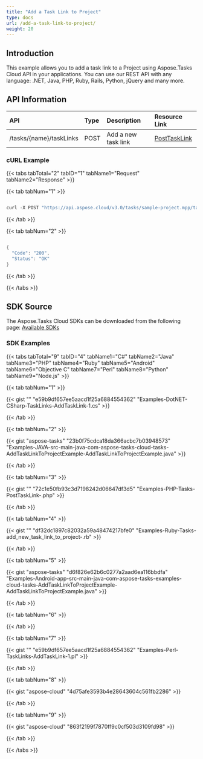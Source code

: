 ```yaml
---
title: "Add a Task Link to Project"
type: docs
url: /add-a-task-link-to-project/
weight: 20
---
```


## **Introduction**
This example allows you to add a task link to a Project using Aspose.Tasks Cloud API in your applications. You can use our REST API with any language: .NET, Java, PHP, Ruby, Rails, Python, jQuery and many more.
## **API Information**

|**API**|**Type**|**Description**|**Resource Link**|
| :- | :- | :- | :- |
|/tasks/{name}/taskLinks|POST|Add a new task link|[PostTaskLink](https://apireference.aspose.cloud/tasks/#/TasksTaskLinks/PostTaskLink)|
### **cURL Example**
{{< tabs tabTotal="2" tabID="1" tabName1="Request" tabName2="Response" >}}

{{< tab tabNum="1" >}}

```java

curl -X POST "https://api.aspose.cloud/v3.0/tasks/sample-project.mpp/taskLinks" -H "accept: application/json" -H "Content-Type: application/json" -H "x-aspose-client: Containerize.Swagger" -d "{ \"link\": { \"href\": \"string\", \"rel\": \"string\", \"type\": \"string\", \"title\": \"string\" }, \"index\": 2, \"predecessorUid\": 1, \"successorUid\": 2, \"linkType\": \"FinishToFinish\", \"lag\": 0, \"lagFormat\": \"Minute\"}"

```

{{< /tab >}}

{{< tab tabNum="2" >}}

```java

{
  "Code": "200",
  "Status": "OK"
}

```

{{< /tab >}}

{{< /tabs >}}
## **SDK Source**
The Aspose.Tasks Cloud SDKs can be downloaded from the following page: [Available SDKs](/available-sdks/)
### **SDK Examples**
{{< tabs tabTotal="9" tabID="4" tabName1="C#" tabName2="Java" tabName3="PHP" tabName4="Ruby" tabName5="Android" tabName6="Objective C" tabName7="Perl" tabName8="Python" tabName9="Node.js" >}}

{{< tab tabNum="1" >}}

{{< gist "" "e59b9df657ee5aacd1f25a6884554362" "Examples-DotNET-CSharp-TaskLinks-AddTaskLink-1.cs" >}}

{{< /tab >}}

{{< tab tabNum="2" >}}

{{< gist "aspose-tasks" "23b0f75cdca18da366acbc7b03948573" "Examples-JAVA-src-main-java-com-aspose-tasks-cloud-tasks-AddTaskLinkToProjectExample-AddTaskLinkToProjectExample.java" >}}

{{< /tab >}}

{{< tab tabNum="3" >}}

{{< gist "" "72c1e50fb93c3d7198242d06647df3d5" "Examples-PHP-Tasks-PostTaskLink-.php" >}}

{{< /tab >}}

{{< tab tabNum="4" >}}

{{< gist "" "df32dc1897c82032a59a48474217bfe0" "Examples-Ruby-Tasks-add_new_task_link_to_project-.rb" >}}

{{< /tab >}}

{{< tab tabNum="5" >}}

{{< gist "aspose-tasks" "d6f826e62b6c0277a2aad6ea116bbdfa" "Examples-Android-app-src-main-java-com-aspose-tasks-examples-cloud-tasks-AddTaskLinkToProjectExample-AddTaskLinkToProjectExample.java" >}}

{{< /tab >}}

{{< tab tabNum="6" >}}

{{< /tab >}}

{{< tab tabNum="7" >}}

{{< gist "" "e59b9df657ee5aacd1f25a6884554362" "Examples-Perl-TaskLinks-AddTaskLink-1.pl" >}}

{{< /tab >}}

{{< tab tabNum="8" >}}

{{< gist "aspose-cloud" "4d75afe3593b4e28643604c561fb2286" >}}

{{< /tab >}}

{{< tab tabNum="9" >}}

{{< gist "aspose-cloud" "863f2199f7870ff9c0cf503d3109fd98" >}}

{{< /tab >}}

{{< /tabs >}}
